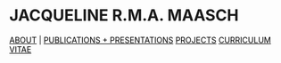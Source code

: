 # JACQUELINE  R.M.A.  MAASCH

<div class="topnav">
  <a href="about.html" style="color: rgb(0,0,0)"><font color="000000">ABOUT</font></a>      |     
  <a href="pubs.html" style="color: rgb(0,0,0)"><font color="000000">PUBLICATIONS + PRESENTATIONS</font></a> 
  <a href="projects.html" style="color: rgb(0,0,0)"><font color="000000">PROJECTS</font></a> 
  <a href="cv.html" style="color: rgb(0,0,0)"><font color="000000">CURRICULUM VITAE</font></a> 
</div>
